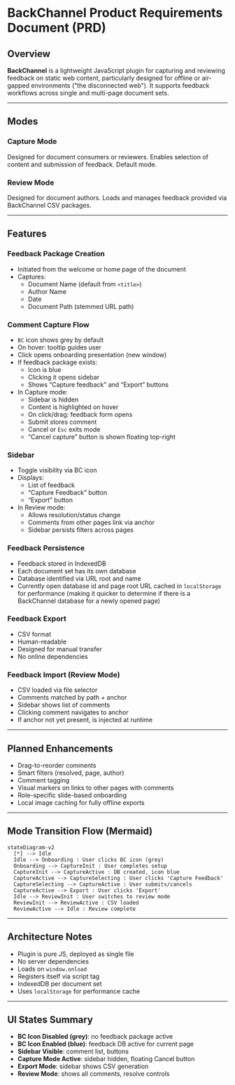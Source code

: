 
# BackChannel Product Requirements Document (PRD)

## Overview

**BackChannel** is a lightweight JavaScript plugin for capturing and reviewing feedback on static web content, particularly designed for offline or air-gapped environments ("the disconnected web"). It supports feedback workflows across single and multi-page document sets.

---

## Modes

### Capture Mode
Designed for document consumers or reviewers. Enables selection of content and submission of feedback. Default mode.

### Review Mode
Designed for document authors. Loads and manages feedback provided via BackChannel CSV packages.

---

## Features

### Feedback Package Creation

- Initiated from the welcome or home page of the document
- Captures:
  - Document Name (default from `<title>`)
  - Author Name
  - Date
  - Document Path (stemmed URL path)

### Comment Capture Flow

- `BC` icon shows grey by default
- On hover: tooltip guides user
- Click opens onboarding presentation (new window)
- If feedback package exists:
  - Icon is blue
  - Clicking it opens sidebar
  - Shows “Capture feedback” and “Export” buttons
- In Capture mode:
  - Sidebar is hidden
  - Content is highlighted on hover
  - On click/drag: feedback form opens
  - Submit stores comment
  - Cancel or `Esc` exits mode
  - “Cancel capture” button is shown floating top-right

### Sidebar

- Toggle visibility via BC icon
- Displays:
  - List of feedback
  - “Capture Feedback” button
  - “Export” button
- In Review mode:
  - Allows resolution/status change
  - Comments from other pages link via anchor
  - Sidebar persists filters across pages

### Feedback Persistence

- Feedback stored in IndexedDB
- Each document set has its own database
- Database identified via URL root and name
- Currently open database id and page root URL cached in `localStorage` for performance (making it quicker to determine if there is a BackChannel database for a newly opened page)

### Feedback Export

- CSV format
- Human-readable
- Designed for manual transfer
- No online dependencies

### Feedback Import (Review Mode)

- CSV loaded via file selector
- Comments matched by path + anchor
- Sidebar shows list of comments
- Clicking comment navigates to anchor
- If anchor not yet present, is injected at runtime

---

## Planned Enhancements

- Drag-to-reorder comments
- Smart filters (resolved, page, author)
- Comment tagging
- Visual markers on links to other pages with comments
- Role-specific slide-based onboarding
- Local image caching for fully offline exports

---

## Mode Transition Flow (Mermaid)

```mermaid
stateDiagram-v2
  [*] --> Idle
  Idle --> Onboarding : User clicks BC icon (grey)
  Onboarding --> CaptureInit : User completes setup
  CaptureInit --> CaptureActive : DB created, icon blue
  CaptureActive --> CaptureSelecting : User clicks 'Capture Feedback'
  CaptureSelecting --> CaptureActive : User submits/cancels
  CaptureActive --> Export : User clicks 'Export'
  Idle --> ReviewInit : User switches to review mode
  ReviewInit --> ReviewActive : CSV loaded
  ReviewActive --> Idle : Review complete
```

---

## Architecture Notes

- Plugin is pure JS, deployed as single file
- No server dependencies
- Loads on `window.onload`
- Registers itself via script tag
- IndexedDB per document set
- Uses `localStorage` for performance cache

---

## UI States Summary

- **BC Icon Disabled (grey)**: no feedback package active
- **BC Icon Enabled (blue)**: feedback DB active for current page
- **Sidebar Visible**: comment list, buttons
- **Capture Mode Active**: sidebar hidden, floating Cancel button
- **Export Mode**: sidebar shows CSV generation
- **Review Mode**: shows all comments, resolve controls
